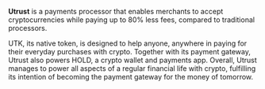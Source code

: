 **Utrust** is a payments processor that enables merchants to accept cryptocurrencies while paying up to 80% less fees, compared to traditional processors. 

UTK, its native token, is designed to help anyone, anywhere in paying for their everyday purchases with crypto. Together with its payment gateway, Utrust also powers HOLD, a crypto wallet and payments app. Overall, Utrust manages to power all aspects of a regular financial life with crypto, fulfilling its intention of becoming the payment gateway for the money of tomorrow.
